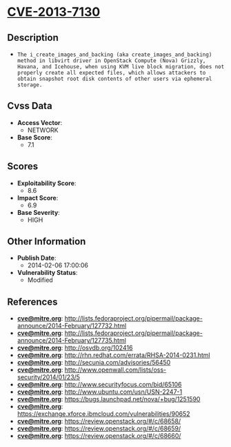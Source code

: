 
# [CVE-2013-7130](http://lists.fedoraproject.org/pipermail/package-announce/2014-February/127732.html)

## Description

- `The i_create_images_and_backing (aka create_images_and_backing) method in libvirt driver in OpenStack Compute (Nova) Grizzly, Havana, and Icehouse, when using KVM live block migration, does not properly create all expected files, which allows attackers to obtain snapshot root disk contents of other users via ephemeral storage.`

## Cvss Data

- **Access Vector**:
  - NETWORK
- **Base Score**:
  - 7.1

## Scores

- **Exploitability Score**:
  - 8.6
- **Impact Score**:
  - 6.9
- **Base Severity**:
  - HIGH

## Other Information

- **Publish Date**:
  - 2014-02-06 17:00:06
- **Vulnerability Status**:
  - Modified

## References

- **cve@mitre.org**: http://lists.fedoraproject.org/pipermail/package-announce/2014-February/127732.html
- **cve@mitre.org**: http://lists.fedoraproject.org/pipermail/package-announce/2014-February/127735.html
- **cve@mitre.org**: http://osvdb.org/102416
- **cve@mitre.org**: http://rhn.redhat.com/errata/RHSA-2014-0231.html
- **cve@mitre.org**: http://secunia.com/advisories/56450
- **cve@mitre.org**: http://www.openwall.com/lists/oss-security/2014/01/23/5
- **cve@mitre.org**: http://www.securityfocus.com/bid/65106
- **cve@mitre.org**: http://www.ubuntu.com/usn/USN-2247-1
- **cve@mitre.org**: https://bugs.launchpad.net/nova/+bug/1251590
- **cve@mitre.org**: https://exchange.xforce.ibmcloud.com/vulnerabilities/90652
- **cve@mitre.org**: https://review.openstack.org/#/c/68658/
- **cve@mitre.org**: https://review.openstack.org/#/c/68659/
- **cve@mitre.org**: https://review.openstack.org/#/c/68660/
